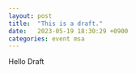 ```yaml
---
layout: post
title:  "This is a draft."
date:   2023-05-19 18:30:29 +0900
categories: event msa
---
```


Hello Draft